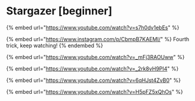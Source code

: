 # Stargazer \[beginner]

{% embed url="https://www.youtube.com/watch?v=s7h0dv1ebEs" %}

{% embed url="https://www.instagram.com/p/CbmpB7KAEMI/" %}
Fourth trick, keep watching!
{% endembed %}

{% embed url="https://www.youtube.com/watch?v=_mFj3RAOUww" %}

{% embed url="https://www.youtube.com/watch?v=_2rk8vH9PI4" %}

{% embed url="https://www.youtube.com/watch?v=6qHJst4ZvB0" %}

{% embed url="https://www.youtube.com/watch?v=H5pFZ5xQhOs" %}
